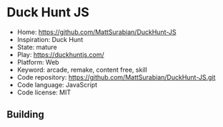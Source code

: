 # Duck Hunt JS

- Home: https://github.com/MattSurabian/DuckHunt-JS
- Inspiration: Duck Hunt
- State: mature
- Play: https://duckhuntjs.com/
- Platform: Web
- Keyword: arcade, remake, content free, skill
- Code repository: https://github.com/MattSurabian/DuckHunt-JS.git
- Code language: JavaScript
- Code license: MIT

## Building
